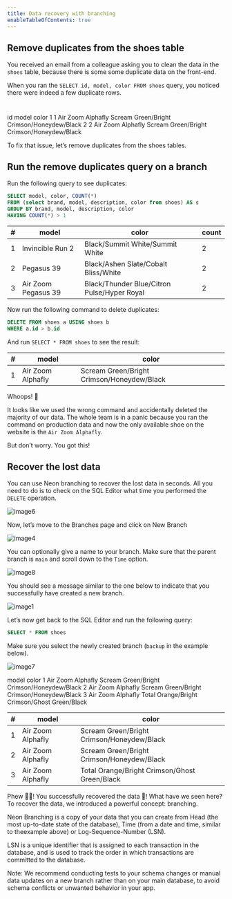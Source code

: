 ```yaml
---
title: Data recovery with branching
enableTableOfContents: true
---
```


## Remove duplicates from the shoes table

You received an email from a colleague asking you to clean the data in the `shoes` table, because there is some some duplicate data on the front-end. 

When you ran the `SELECT id, model, color FROM shoes` query, you noticed there were indeed a few duplicate rows.

#
id
model
color
1
1
Air Zoom Alphafly
Scream Green/Bright Crimson/Honeydew/Black
2
2
Air Zoom Alphafly
Scream Green/Bright Crimson/Honeydew/Black


To fix that issue, let’s remove duplicates from the shoes tables.

## Run the remove duplicates query on a branch

Run the following query to see duplicates:

```sql
SELECT model, color, COUNT(*) 
FROM (select brand, model, description, color from shoes) AS s
GROUP BY brand, model, description, color
HAVING COUNT(*) > 1
```

| # |         model        | color                                        | count |
|---|----------------------|----------------------------------------------|-------|
| 1 | Invincible Run 2     | Black/Summit White/Summit White              | 2     |
| 2 | Pegasus 39           | Black/Ashen Slate/Cobalt Bliss/White         | 2     |
| 3 | Air Zoom Pegasus 39  | Black/Thunder Blue/Citron Pulse/Hyper Royal  | 2     |


Now run the following command to delete duplicates:

```sql
DELETE FROM shoes a USING shoes b
WHERE a.id > b.id
```

And run `SELECT * FROM shoes` to see the result:

| # |         model        | color                                        |
|---|----------------------|----------------------------------------------|
| 1 | Air Zoom Alphafly    | Scream Green/Bright Crimson/Honeydew/Black   |


Whoops! 😬 

It looks like we used the wrong command and accidentally deleted the majority of our data. The whole team is in a panic because you ran the command on production data and now the only available shoe on the website is the `Air Zoom Alphafly`.

But don’t worry. You got this! 

## Recover the lost data
You can use Neon branching to recover the lost data in seconds. All you need to do is to check on the SQL Editor what time you performed the `DELETE` operation.

![image6](https://user-images.githubusercontent.com/13738772/213742652-05006170-1274-4cf9-8e8a-69dcc28d0065.png)


Now, let’s move to the Branches page and click on New Branch

![image4](https://user-images.githubusercontent.com/13738772/213742714-1f1a5b24-d04c-469c-b9fe-cdbe9b92ff9c.png)


You can optionally give a name to your branch. Make sure that the parent branch is `main` and scroll down to the `Time` option.

![image8](https://user-images.githubusercontent.com/13738772/213742797-5ebbdd65-5927-4113-8e40-cc4c65a6db34.png)

You should see a message similar to the one below to indicate that you successfully have created a new branch.

![image1](https://user-images.githubusercontent.com/13738772/213742922-df6b0e88-5e89-4f21-a169-3871df8f293c.png)

Let’s now get back to the SQL Editor and run the following query:

```sql
SELECT * FROM shoes
```

Make sure you select the newly created branch (`backup` in the example below).

![image7](https://user-images.githubusercontent.com/13738772/213742990-775a1c53-aa7c-412e-95cf-60262121224b.png)


model
color
1
Air Zoom Alphafly
Scream Green/Bright Crimson/Honeydew/Black
2
Air Zoom Alphafly
Scream Green/Bright Crimson/Honeydew/Black
3
Air Zoom Alphafly
Total Orange/Bright Crimson/Ghost Green/Black

| # |         model        | color                                          |
|---|----------------------|------------------------------------------------|
| 1 | Air Zoom Alphafly    | Scream Green/Bright Crimson/Honeydew/Black     |
| 2 | Air Zoom Alphafly    | Scream Green/Bright Crimson/Honeydew/Black     |
| 3 | Air Zoom Alphafly    | Total Orange/Bright Crimson/Ghost Green/Black  |


Phew 😮‍💨! You successfully recovered the data  🎉! 
What have we seen here?
To recover the data, we introduced a powerful concept: branching.

Neon Branching is a copy of your data that you can create from Head (the most up-to-date state of the database), Time (from a date and time, similar to theexample above) or Log-Sequence-Number (LSN). 

LSN is a unique identifier that is assigned to each transaction in the database, and is used to track the order in which transactions are committed to the database. 

Note: We recommend conducting tests to your schema changes or manual data updates on a new branch rather than on your main database, to avoid schema conflicts or unwanted behavior in your app.
